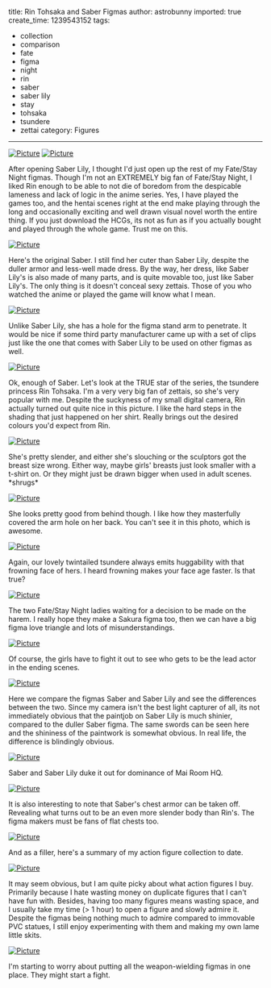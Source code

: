 title: Rin Tohsaka and Saber Figmas
author: astrobunny
imported: true
create_time: 1239543152
tags:
- collection
- comparison
- fate
- figma
- night
- rin
- saber
- saber lily
- stay
- tohsaka
- tsundere
- zettai
category: Figures
---
 [![](wp-uploads/2009/04/wpid-100-5552-500x375.jpg "Picture")](/images/wp-uploads/2009/04/wpid-100-5552.jpg) [![](wp-uploads/2009/04/wpid-100-5562-500x375.jpg "Picture")](/images/wp-uploads/2009/04/wpid-100-5562.jpg)  
  
After opening Saber Lily, I thought I'd just open up the rest of my Fate/Stay Night figmas. Though I'm not an EXTREMELY big fan of Fate/Stay Night, I liked Rin enough to be able to not die of boredom from the despicable lameness and lack of logic in the anime series. Yes, I have played the games too, and the hentai scenes right at the end make playing through the long and occasionally exciting and well drawn visual novel worth the entire thing. If you just download the HCGs, its not as fun as if you actually bought and played through the whole game. Trust me on this.  
<!--more-->  
 [![](wp-uploads/2009/04/wpid-100-5571-500x666.jpg "Picture")](/images/wp-uploads/2009/04/wpid-100-5571.jpg)  
  
Here's the original Saber. I still find her cuter than Saber Lily, despite the duller armor and less-well made dress. By the way, her dress, like Saber Lily's is also made of many parts, and is quite movable too, just like Saber Lily's. The only thing is it doesn't conceal sexy zettais. Those of you who watched the anime or played the game will know what I mean.  
  
 [![](wp-uploads/2009/04/wpid-100-5577-500x666.jpg "Picture")](/images/wp-uploads/2009/04/wpid-100-5577.jpg)  
  
Unlike Saber Lily, she has a hole for the figma stand arm to penetrate. It would be nice if some third party manufacturer came up with a set of clips just like the one that comes with Saber Lily to be used on other figmas as well.  
  
 [![](wp-uploads/2009/04/wpid-100-5580-500x666.jpg "Picture")](/images/wp-uploads/2009/04/wpid-100-5580.jpg)  
  
Ok, enough of Saber. Let's look at the TRUE star of the series, the tsundere princess Rin Tohsaka. I'm a very very big fan of zettais, so she's very popular with me. Despite the suckyness of my small digital camera, Rin actually turned out quite nice in this picture. I like the hard steps in the shading that just happened on her shirt. Really brings out the desired colours you'd expect from Rin.  
  
 [![](wp-uploads/2009/04/wpid-100-5582-500x666.jpg "Picture")](/images/wp-uploads/2009/04/wpid-100-5582.jpg)  
  
She's pretty slender, and either she's slouching or the sculptors got the breast size wrong. Either way, maybe girls' breasts just look smaller with a t-shirt on. Or they might just be drawn bigger when used in adult scenes. \*shrugs\*  
  
 [![](wp-uploads/2009/04/wpid-100-5583-500x666.jpg "Picture")](/images/wp-uploads/2009/04/wpid-100-5583.jpg)  
  
She looks pretty good from behind though. I like how they masterfully covered the arm hole on her back. You can't see it in this photo, which is awesome.  
  
 [![](wp-uploads/2009/04/wpid-100-5584-500x666.jpg "Picture")](/images/wp-uploads/2009/04/wpid-100-5584.jpg)  
  
Again, our lovely twintailed tsundere always emits huggability with that frowning face of hers. I heard frowning makes your face age faster. Is that true?  
  
 [![](wp-uploads/2009/04/wpid-100-5588-500x375.jpg "Picture")](/images/wp-uploads/2009/04/wpid-100-5588.jpg)  
  
The two Fate/Stay Night ladies waiting for a decision to be made on the harem. I really hope they make a Sakura figma too, then we can have a big figma love triangle and lots of misunderstandings.  
  
 [![](wp-uploads/2009/04/wpid-100-5601-500x375.jpg "Picture")](/images/wp-uploads/2009/04/wpid-100-5601.jpg)  
  
Of course, the girls have to fight it out to see who gets to be the lead actor in the ending scenes.  
  
 [![](wp-uploads/2009/04/wpid-100-5603-500x375.jpg "Picture")](/images/wp-uploads/2009/04/wpid-100-5603.jpg)  
  
Here we compare the figmas Saber and Saber Lily and see the differences between the two. Since my camera isn't the best light capturer of all, its not immediately obvious that the paintjob on Saber Lily is much shinier, compared to the duller Saber figma. The same swords can be seen here and the shininess of the paintwork is somewhat obvious. In real life, the difference is blindingly obvious.  
  
 [![](wp-uploads/2009/04/wpid-100-5608-500x375.jpg "Picture")](/images/wp-uploads/2009/04/wpid-100-5608.jpg)  
  
Saber and Saber Lily duke it out for dominance of Mai Room HQ.  
  
 [![](wp-uploads/2009/04/wpid-100-5614-500x375.jpg "Picture")](/images/wp-uploads/2009/04/wpid-100-5614.jpg)  
  
It is also interesting to note that Saber's chest armor can be taken off. Revealing what turns out to be an even more slender body than Rin's. The figma makers must be fans of flat chests too.  
  
 [![](wp-uploads/2009/04/wpid-100-5615-500x375.jpg "Picture")](/images/wp-uploads/2009/04/wpid-100-5615.jpg)  
  
And as a filler, here's a summary of my action figure collection to date.  
  
 [![](wp-uploads/2009/04/wpid-100-5616-500x375.jpg "Picture")](/images/wp-uploads/2009/04/wpid-100-5616.jpg)  
  
It may seem obvious, but I am quite picky about what action figures I buy. Primarily because I hate wasting money on duplicate figures that I can't have fun with. Besides, having too many figures means wasting space, and I usually take my time (\> 1 hour) to open a figure and slowly admire it. Despite the figmas being nothing much to admire compared to immovable PVC statues, I still enjoy experimenting with them and making my own lame little skits.  
  
 [![](wp-uploads/2009/04/wpid-100-5617-500x375.jpg "Picture")](/images/wp-uploads/2009/04/wpid-100-5617.jpg)  
  
I'm starting to worry about putting all the weapon-wielding figmas in one place. They might start a fight.